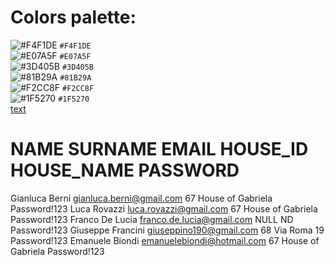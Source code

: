 # Colors palette:
![#F4F1DE](https://placehold.co/15x15/F4F1DE/F4F1DE.png) `#F4F1DE` <br>
![#E07A5F](https://placehold.co/15x15/E07A5F/E07A5F.png) `#E07A5F` <br>
![#3D405B](https://placehold.co/15x15/3D405B/3D405B.png) `#3D405B` <br>
![#81B29A](https://placehold.co/15x15/81B29A/81B29A.png) `#81B29A` <br>
![#F2CC8F](https://placehold.co/15x15/F2CC8F/F2CC8F.png) `#F2CC8F` <br>
![#1F5270](https://placehold.co/15x15/1F5270/1F5270.png) `#1F5270` <br>
[text](https://coolors.co/f4f1de-e07a5f-3d405b-81b29a-f2cc8f)



# NAME        SURNAME     EMAIL                           HOUSE_ID      HOUSE_NAME               PASSWORD
  Gianluca    Berni       gianluca.berni@gmail.com        67            House of Gabriela        Password!123
  Luca        Rovazzi     luca.rovazzi@gmail.com          67            House of Gabriela        Password!123
  Franco      De Lucia    franco.de.lucia@gmail.com       NULL          ND                       Password!123
  Giuseppe    Francini    giuseppino190@gmail.com         68            Via Roma 19              Password!123
  Emanuele    Biondi      emanuelebiondi@hotmail.com      67            House of Gabriela        Password!123    